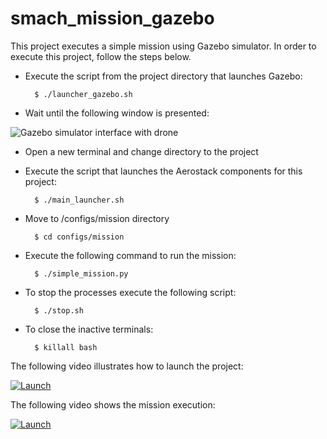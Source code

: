 # smach_mission_gazebo

This project executes a simple mission using Gazebo simulator. 
In order to execute this project, follow the steps below.


- Execute the script from the project directory that launches Gazebo:

        $ ./launcher_gazebo.sh

- Wait until the following window is presented:

![Gazebo simulator interface with drone ](https://i.ibb.co/XV1hYDy/Captura-de-pantalla-de-2021-06-07-11-16-42.png)

- Open a new terminal and change directory to the project

- Execute the script that launches the Aerostack components for this project:
 
        $ ./main_launcher.sh

- Move to /configs/mission directory

        $ cd configs/mission
        
- Execute the following command to run the mission:

        $ ./simple_mission.py

- To stop the processes execute the following script:

        $ ./stop.sh

- To close the inactive terminals:

        $ killall bash

The following video illustrates how to launch the project:

[ ![Launch](https://ibb.co/w4kNCYx)](https://www.youtube.com/watch?v=ypH81AnQ-7w)

The following video shows the mission execution:

[ ![Launch](https://ibb.co/9NzCJT6)](https://www.youtube.com/watch?v=sGUK1goKSyI)


